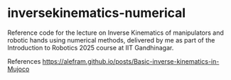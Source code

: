# inversekinematics-numerical
Reference code for the lecture on Inverse Kinematics of manipulators and robotic hands using numerical methods, delivered by me as part of the Introduction to Robotics 2025 course at IIT Gandhinagar.

References
https://alefram.github.io/posts/Basic-inverse-kinematics-in-Mujoco
